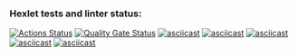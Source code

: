### Hexlet tests and linter status:

[![Actions Status](https://github.com/frieren-jp/frontend-project-44/actions/workflows/hexlet-check.yml/badge.svg)](https://github.com/frieren-jp/frontend-project-44/actions)
[![Quality Gate Status](https://sonarcloud.io/api/project_badges/measure?project=frieren-jp_frontend-project-44&metric=alert_status)](https://sonarcloud.io/dashboard?id=frieren-jp_frontend-project-44)
[![asciicast](https://asciinema.org/a/uHODAHMilPzac3c76vgvLZAKe.svg)](https://asciinema.org/a/uHODAHMilPzac3c76vgvLZAKe)
[![asciicast](https://asciinema.org/a/iQVcBLNWiXEN0IHoQrLcUQMFk.svg)](https://asciinema.org/a/iQVcBLNWiXEN0IHoQrLcUQMFk)
[![asciicast](https://asciinema.org/a/8GzYjjhXNawZQ2lwhOx3ZNJUb.svg)](https://asciinema.org/a/8GzYjjhXNawZQ2lwhOx3ZNJUb)
[![asciicast](https://asciinema.org/a/u0I890h0zGl9AxyBR7VFON8RL.svg)](https://asciinema.org/a/u0I890h0zGl9AxyBR7VFON8RL)
[![asciicast](https://asciinema.org/a/JiUkPZXBdO8EnfiG9GWm55UvP.svg)](https://asciinema.org/a/JiUkPZXBdO8EnfiG9GWm55UvP)

